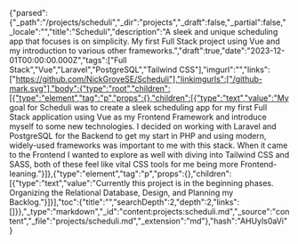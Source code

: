 {"parsed":{"_path":"/projects/scheduli","_dir":"projects","_draft":false,"_partial":false,"_locale":"","title":"Scheduli","description":"A sleek and unique scheduling app that focuses is on simplicity. My first Full Stack project using Vue and my introduction to various other frameworks.","draft":true,"date":"2023-12-01T00:00:00.000Z","tags":["Full Stack","Vue","Laravel","PostgreSQL","Tailwind CSS"],"imgurl":"","links":["https://github.com/NickGroveSE/Scheduli"],"linkimgurls":["/github-mark.svg"],"body":{"type":"root","children":[{"type":"element","tag":"p","props":{},"children":[{"type":"text","value":"My goal for Scheduli was to create a sleek scheduling app for my first Full Stack application using Vue as my Frontend Framework and introduce myself to some new technologies. I decided on working with Laravel and PostgreSQL for the Backend to get my start in PHP and using modern, widely-used frameworks was important to me with this stack. When it came to the Frontend I wanted to explore as well with diving into Tailwind CSS and SASS, both of these feel like vital CSS tools for me being more Frontend-leaning."}]},{"type":"element","tag":"p","props":{},"children":[{"type":"text","value":"Currently this project is in the beginning phases. Organizing the Relational Database, Design, and Planning my Backlog."}]}],"toc":{"title":"","searchDepth":2,"depth":2,"links":[]}},"_type":"markdown","_id":"content:projects:scheduli.md","_source":"content","_file":"projects/scheduli.md","_extension":"md"},"hash":"AHUyls0aVi"}